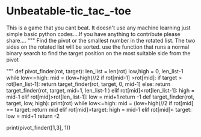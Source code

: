 # Unbeatable-tic_tac_-toe
This is a game that you cant beat. It doesn't use any machine learning just simple basic python codes....If you have anything to contribute please share....
"""
Find the pivot or the smallest number in the rotated list.
The two sides on the rotated list will be sorted.
use the function that runs a normal binary search to find the target position on the most suitable side from the pivot

"""
def pivot_finder(rot, target):
    len_list = len(rot)
    low,high = 0, len_list-1
    while low<=high:
        mid = (low+high)//2
        if rot[mid-1] >rot[mid]:
            if target > rot[len_list-1]:
                return target_finder(rot, target, 0, mid-1)
            else:
                return target_finder(rot, target, mid+1, len_list-1 )
        elif rot[mid]<rot[len_list-1]:
            high = mid-1
        elif rot[mid]>rot[len_list-1]:
            low = mid+1
    return -1
def target_finder(rot, target, low, high):
    print(rot)
    while low<=high:
        mid = (low+high)//2
        if rot[mid] == target:
            return mid
        elif rot[mid]>target:
            high = mid-1
        elif rot[mid]< target:
            low = mid+1
    return -2


print(pivot_finder([1,3], 1))

